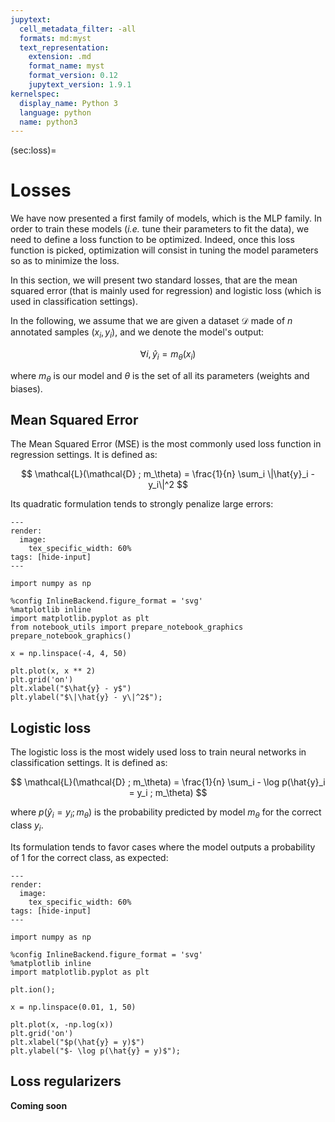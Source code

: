 ```yaml
---
jupytext:
  cell_metadata_filter: -all
  formats: md:myst
  text_representation:
    extension: .md
    format_name: myst
    format_version: 0.12
    jupytext_version: 1.9.1
kernelspec:
  display_name: Python 3
  language: python
  name: python3
---
```


(sec:loss)=
# Losses

We have now presented a first family of models, which is the MLP family.
In order to train these models (_i.e._ tune their parameters to fit the data), we need to define a loss function to be optimized.
Indeed, once this loss function is picked, optimization will consist in tuning the model parameters so as to minimize the loss.

In this section, we will present two standard losses, that are the mean squared error (that is mainly used for regression) and logistic loss (which is used in classification settings).

In the following, we assume that we are given a dataset $\mathcal{D}$ made of $n$ annotated samples $(x_i, y_i)$, and we denote the model's output:

$$
  \forall i, \hat{y}_i = m_\theta(x_i)
$$

where $m_\theta$ is our model and $\theta$ is the set of all its parameters (weights and biases).

## Mean Squared Error

The Mean Squared Error (MSE) is the most commonly used loss function in regression settings.
It is defined as:

$$
  \mathcal{L}(\mathcal{D} ; m_\theta) = \frac{1}{n} \sum_i \|\hat{y}_i - y_i\|^2
$$

Its quadratic formulation tends to strongly penalize large errors:

```{code-cell} ipython3
---
render:
  image:
    tex_specific_width: 60%
tags: [hide-input]
---

import numpy as np

%config InlineBackend.figure_format = 'svg'
%matplotlib inline
import matplotlib.pyplot as plt
from notebook_utils import prepare_notebook_graphics
prepare_notebook_graphics()

x = np.linspace(-4, 4, 50)

plt.plot(x, x ** 2)
plt.grid('on')
plt.xlabel("$\hat{y} - y$")
plt.ylabel("$\|\hat{y} - y\|^2$");
```

## Logistic loss

The logistic loss is the most widely used loss to train neural networks in classification settings.
It is defined as:

$$
  \mathcal{L}(\mathcal{D} ; m_\theta) = \frac{1}{n} \sum_i - \log p(\hat{y}_i = y_i ; m_\theta)
$$

where $p(\hat{y}_i = y_i ; m_\theta)$ is the probability predicted by model $m_\theta$ for the correct class $y_i$.

Its formulation tends to favor cases where the model outputs a probability of 1 for the correct class, as expected:

```{code-cell} ipython3
---
render:
  image:
    tex_specific_width: 60%
tags: [hide-input]
---

import numpy as np

%config InlineBackend.figure_format = 'svg'
%matplotlib inline
import matplotlib.pyplot as plt

plt.ion();

x = np.linspace(0.01, 1, 50)

plt.plot(x, -np.log(x))
plt.grid('on')
plt.xlabel("$p(\hat{y} = y)$")
plt.ylabel("$- \log p(\hat{y} = y)$");
```

## Loss regularizers

**Coming soon**
